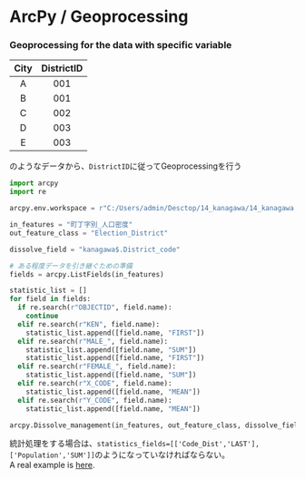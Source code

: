 # ArcPy / Geoprocessing

### Geoprocessing for the data with specific variable
| City | DistrictID |
|:----:|:----------:|
|   A  |     001    |
|   B  |     001    |
|   C  |     002    |
|   D  |     003    |
|   E  |     003    |
のようなデータから、`DistrictID`に従ってGeoprocessingを行う<br>

```Python
import arcpy
import re

arcpy.env.workspace = r"C:/Users/admin/Desctop/14_kanagawa/14_kanagawa.gdb"

in_features = "町丁字別_人口密度"
out_feature_class = "Election_District"

dissolve_field = "kanagawa$.District_code"

# ある程度データを引き継ぐための準備
fields = arcpy.ListFields(in_features)

statistic_list = []
for field in fields:
  if re.search(r"OBJECTID", field.name):
    continue
  elif re.search(r"KEN", field.name):
    statistic_list.append([field.name, "FIRST"])
  elif re.search(r"MALE_", field.name):
    statistic_list.append([field.name, "SUM"])
    statistic_list.append([field.name, "FIRST"])
  elif re.search(r"FEMALE_", field.name):
    statistic_list.append([field.name, "SUM"])
  elif re.search(r"X_CODE", field.name):
    statistic_list.append([field.name, "MEAN"])
  elif re.search(r"Y_CODE", field.name):
    statistic_list.append([field.name, "MEAN"])

arcpy.Dissolve_management(in_features, out_feature_class, dissolve_field, statistic_list, "MULTI_PART", "DISSOLVE_LINES")
```
統計処理をする場合は、`statistics_fields=[['Code_Dist','LAST'],['Population','SUM']]`のようになっていなければならない。<br>
A real example is [here](https://github.com/Shusei-E/Code_Tips/blob/master/ArcGIS-ArcPy/Codes/Malapportionment.py).
